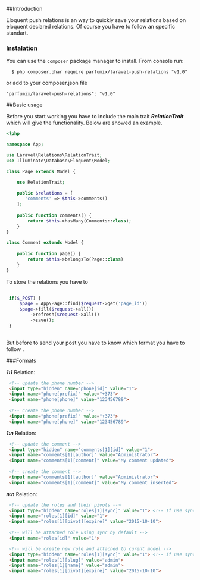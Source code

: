 ##Introduction

Eloquent push relations is an way to quickly save your relations based on eloquent declared relations. Of course you have to follow an specific standart. 

### Instalation
You can use the `composer` package manager to install. From console run:

```
  $ php composer.phar require parfumix/laravel-push-relations "v1.0"
```

or add to your composer.json file

    "parfumix/laravel-push-relations": "v1.0"


##Basic usage

Before you start working you have to include the main trait ***RelationTrait*** which will give the functionality. Below are showed an example.

```php
<?php

namespace App;

use Laravel\Relations\RelationTrait;
use Illuminate\Database\Eloquent\Model;

class Page extends Model {

    use RelationTrait;
    
    public $relations = [
       'comments' => $this->comments()
    ];
    
    public function comments() {
        return $this->hasMany(Comments::class);
    }
}

class Comment extends Model {
    
    public function page() {
        return $this->belongsTo(Page::class)
    }
}
```

To store the relations you have to 

```php
 
 if($_POST) {
     $page = App\Page::find($request->get('page_id'))
     $page->fill($request->all())
         ->refresh($request->all())
         ->save();
 }
 
```
But before to send your post you have to know which format you have to follow .

###Formats

***1:1*** Relation:

```html
 <!-- update the phone number -->
 <input type="hidden" name="phone[id]" value="1">
 <input name="phone[prefix]" value="+373">
 <input name="phone[phone]" value="123456789">
 
 <!-- create the phone number -->
 <input name="phone[prefix]" value="+373">
 <input name="phone[phone]" value="123456789">
```

***1:n*** Relation:

```html
 <!-- update the comment -->
 <input type="hidden" name="comments[1][id]" value="1">
 <input name="comments[1][author]" value="Administrator">
 <input name="comments[1][comment]" value="My comment updated">
 
 <!-- create the comment -->
 <input name="comments[1][author]" value="Administrator">
 <input name="comments[1][comment]" value="My comment inserted">
```

***n:n*** Relation:

```html
 <!-- update the roles and their pivots -->
 <input type="hidden" name="roles[1][sync]" value="1"> <!-- If use sync will be used laravel sync() -->
 <input name="roles[1][id]" value="1">
 <input name="roles[1][pivot][expire]" value="2015-10-10">
 
 <!-- will be attached role using sync by default -->
 <input name="roles[id]" value="1">

 <!-- will be create new role and attached to curent model -->
 <input type="hidden" name="roles[1][sync]" value="1"> <!-- If use sync will be used laravel sync() -->
 <input name="roles[1][slug]" value="admin">
 <input name="roles[1][name]" value="admin">
 <input name="roles[1][pivot][expire]" value="2015-10-10">
```
